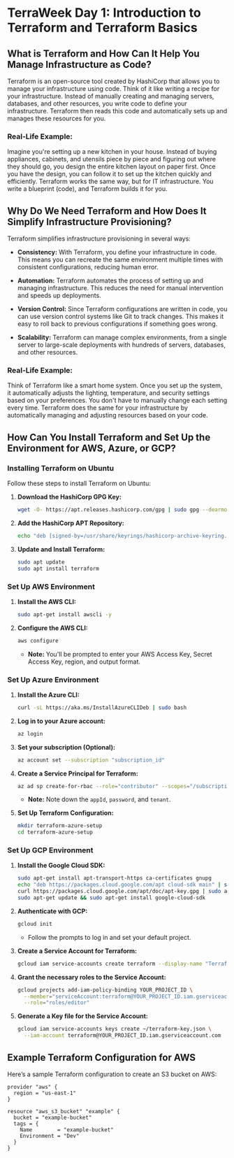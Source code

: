 # TerraWeek Day 1: Introduction to Terraform and Terraform Basics

## What is Terraform and How Can It Help You Manage Infrastructure as Code?

Terraform is an open-source tool created by HashiCorp that allows you to manage your infrastructure using code. Think of it like writing a recipe for your infrastructure. Instead of manually creating and managing servers, databases, and other resources, you write code to define your infrastructure. Terraform then reads this code and automatically sets up and manages these resources for you.

### Real-Life Example:

Imagine you're setting up a new kitchen in your house. Instead of buying appliances, cabinets, and utensils piece by piece and figuring out where they should go, you design the entire kitchen layout on paper first. Once you have the design, you can follow it to set up the kitchen quickly and efficiently. Terraform works the same way, but for IT infrastructure. You write a blueprint (code), and Terraform builds it for you.

## Why Do We Need Terraform and How Does It Simplify Infrastructure Provisioning?

Terraform simplifies infrastructure provisioning in several ways:

- **Consistency:** With Terraform, you define your infrastructure in code. This means you can recreate the same environment multiple times with consistent configurations, reducing human error.

- **Automation:** Terraform automates the process of setting up and managing infrastructure. This reduces the need for manual intervention and speeds up deployments.

- **Version Control:** Since Terraform configurations are written in code, you can use version control systems like Git to track changes. This makes it easy to roll back to previous configurations if something goes wrong.

- **Scalability:** Terraform can manage complex environments, from a single server to large-scale deployments with hundreds of servers, databases, and other resources.

### Real-Life Example:

Think of Terraform like a smart home system. Once you set up the system, it automatically adjusts the lighting, temperature, and security settings based on your preferences. You don't have to manually change each setting every time. Terraform does the same for your infrastructure by automatically managing and adjusting resources based on your code.

## How Can You Install Terraform and Set Up the Environment for AWS, Azure, or GCP?

### Installing Terraform on Ubuntu

Follow these steps to install Terraform on Ubuntu:

1. **Download the HashiCorp GPG Key:**

    ```bash
    wget -O- https://apt.releases.hashicorp.com/gpg | sudo gpg --dearmor -o /usr/share/keyrings/hashicorp-archive-keyring.gpg
    ```

2. **Add the HashiCorp APT Repository:**

    ```bash
    echo "deb [signed-by=/usr/share/keyrings/hashicorp-archive-keyring.gpg] https://apt.releases.hashicorp.com $(lsb_release -cs) main" | sudo tee /etc/apt/sources.list.d/hashicorp.list
    ```

3. **Update and Install Terraform:**

    ```bash
    sudo apt update
    sudo apt install terraform
    ```

### Set Up AWS Environment

1. **Install the AWS CLI:**

    ```bash
    sudo apt-get install awscli -y
    ```

2. **Configure the AWS CLI:**

    ```bash
    aws configure
    ```

   - **Note:** You'll be prompted to enter your AWS Access Key, Secret Access Key, region, and output format.

### Set Up Azure Environment

1. **Install the Azure CLI:**

    ```bash
    curl -sL https://aka.ms/InstallAzureCLIDeb | sudo bash
    ```

2. **Log in to your Azure account:**

    ```bash
    az login
    ```

3. **Set your subscription (Optional):**

    ```bash
    az account set --subscription "subscription_id"
    ```

4. **Create a Service Principal for Terraform:**

    ```bash
    az ad sp create-for-rbac --role="contributor" --scopes="/subscriptions/subscription_id"
    ```

   - **Note:** Note down the `appId`, `password`, and `tenant`.

5. **Set Up Terraform Configuration:**

    ```bash
    mkdir terraform-azure-setup
    cd terraform-azure-setup
    ```

### Set Up GCP Environment

1. **Install the Google Cloud SDK:**

    ```bash
    sudo apt-get install apt-transport-https ca-certificates gnupg
    echo "deb https://packages.cloud.google.com/apt cloud-sdk main" | sudo tee -a /etc/apt/sources.list.d/google-cloud-sdk.list
    curl https://packages.cloud.google.com/apt/doc/apt-key.gpg | sudo apt-key add -
    sudo apt-get update && sudo apt-get install google-cloud-sdk
    ```

2. **Authenticate with GCP:**

    ```bash
    gcloud init
    ```

   - Follow the prompts to log in and set your default project.

3. **Create a Service Account for Terraform:**

    ```bash
    gcloud iam service-accounts create terraform --display-name "Terraform Service Account"
    ```

4. **Grant the necessary roles to the Service Account:**

    ```bash
    gcloud projects add-iam-policy-binding YOUR_PROJECT_ID \
      --member="serviceAccount:terraform@YOUR_PROJECT_ID.iam.gserviceaccount.com" \
      --role="roles/editor"
    ```

5. **Generate a Key file for the Service Account:**

    ```bash
    gcloud iam service-accounts keys create ~/terraform-key.json \
      --iam-account terraform@YOUR_PROJECT_ID.iam.gserviceaccount.com
    ```

## Example Terraform Configuration for AWS

Here’s a sample Terraform configuration to create an S3 bucket on AWS:

```hcl
provider "aws" {
  region = "us-east-1"
}

resource "aws_s3_bucket" "example" {
  bucket = "example-bucket"
  tags = {
    Name        = "example-bucket"
    Environment = "Dev"
  }
}
